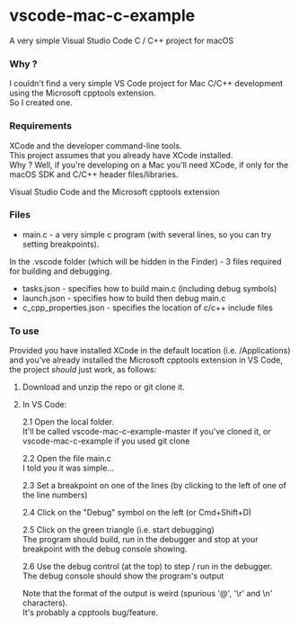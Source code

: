 # vscode-mac-c-example
A very simple Visual Studio Code C / C++ project for macOS

### Why ?
I couldn't find a very simple VS Code project for Mac C/C++ development using the Microsoft cpptools extension.  
So I created one.

### Requirements

XCode and the developer command-line tools.  
This project assumes that you already have XCode installed.  
Why ? Well, if you're developing on a Mac you'll need XCode, if only for the macOS SDK and C/C++ header files/libraries.

Visual Studio Code and the Microsoft cpptools extension


### Files

* main.c - a very simple c program (with several lines, so you can try setting breakpoints).

In the .vscode folder (which will be hidden in the Finder) - 3 files required for building and debugging.
* tasks.json - specifies how to build main.c (including debug symbols) 
* launch.json - specifies how to build then debug main.c
* c_cpp_properties.json - specifies the location of c/c++ include files


### To use

Provided you have installed XCode in the default location (i.e. /Applications) and you've already installed the Microsoft cpptools extension in VS Code, the project *should* just work, as follows:

1. Download and unzip the repo or git clone it.
2. In VS Code:  

    2.1 Open the local folder.  
    It'll be called vscode-mac-c-example-master if you've cloned it, or vscode-mac-c-example if you used git clone  
    
    2.2 Open the file main.c  
    I told you it was simple...
    
    2.3 Set a breakpoint on one of the lines (by clicking to the left of one of the line numbers)  
    
    2.4 Click on the "Debug" symbol on the left (or Cmd+Shift+D)  
    
    2.5 Click on the green triangle (i.e. start debugging)  
    The program should build, run in the debugger and stop at your breakpoint with the debug console showing.
    
    2.6 Use the debug control (at the top) to step / run in the debugger.  
    The debug console should show the program's output

    Note that the format of the output is weird (spurious '@', '\r' and \n' characters).  
    It's probably a cpptools bug/feature.








